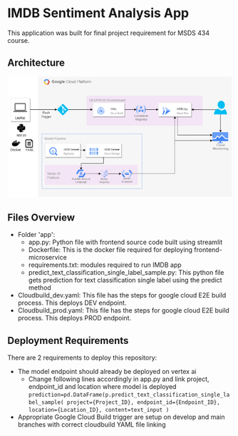 # IMDB Sentiment Analysis App

This application was built for final project requirement for MSDS 434 course.

## Architecture

![architecture diagram](./Architecture.drawio.png)

## Files Overview
* Folder 'app':
    * app.py: Python file with frontend source code built using streamlit
    * Dockerfile: This is the docker file required for deploying frontend-microservice
    * requirements.txt: modules required to run IMDB app
    * predict_text_classification_single_label_sample.py: This python file gets prediction for text classification single label using the predict method
* Cloudbuild_dev.yaml: This file has the steps for google cloud E2E build process. This deploys DEV endpoint.  
* Cloudbuild_prod.yaml: This file has the steps for google cloud E2E build process. This deploys PROD endpoint.

## Deployment Requirements
There are 2 requirements to deploy this repository:
* The model endpoint should already be deployed on vertex ai
    * Change following lines accordingly in app.py and link project, endpoint_id and location where model is deployed  \
                    ```
                    prediction=pd.DataFrame(p.predict_text_classification_single_label_sample(
                        project={Project_ID},
                        endpoint_id={Endpoint_ID},
                        location={Location_ID},
                        content=text_input
                    )
                    ```
* Appropriate Google Cloud Build trigger are setup on develop and main branches with correct cloudbuild YAML file linking